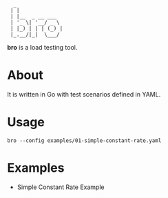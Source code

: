 ```
  _               
 | |              
 | |__  _ __ ___  
 | '_ \| '__/ _ \ 
 | |_) | | | (_) |
 |_.__/|_|  \___/ 
```

**bro** is a load testing tool.

# About

It is written in Go with test scenarios defined in YAML.

# Usage

```shell
bro --config examples/01-simple-constant-rate.yaml
```

# Examples

- Simple Constant Rate Example

